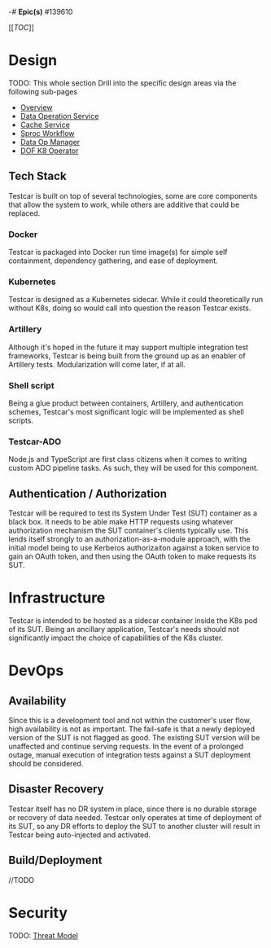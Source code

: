 -# **Epic(s)**
#139610

[[_TOC_]]


# Design
TODO: This whole section
Drill into the specific design areas via the following sub-pages
* [Overview](/Reference-Architecture/Platforms-and-Distributed-Systems/Data-Operation-Framework/Design-|-Concepts)
* [Data Operation Service](/Reference-Architecture/Platforms-and-Distributed-Systems/Data-Operation-Framework/Design-|-Concepts/Data-Operation-Service)
* [Cache Service](/Reference-Architecture/Platforms-and-Distributed-Systems/Data-Operation-Framework/Design-|-Concepts/Cache-Service)
* [Sproc Workflow](/Reference-Architecture/Platforms-and-Distributed-Systems/Data-Operation-Framework/Design-|-Concepts/SPROC-Workflow)
* [Data Op Manager](/Reference-Architecture/Platforms-and-Distributed-Systems/Data-Operation-Framework/Design-|-Concepts/Data-Op-Manager)
* [DOF K8 Operator](/Reference-Architecture/Platforms-and-Distributed-Systems/Data-Operation-Framework/Design-|-Concepts/DOF-K8-Operator)

## Tech Stack
Testcar is built on top of several technologies, some are core components that allow the system to work, while others are additive that could be replaced.

### Docker
Testcar is packaged into Docker run time image(s) for simple self containment, dependency gathering, and ease of deployment.

### Kubernetes
Testcar is designed as a Kubernetes sidecar. While it could theoretically run without K8s, doing so would call into question the reason Testcar exists.

### Artillery
Although it's hoped in the future it may support multiple integration test frameworks, Testcar is being built from the ground up as an enabler of Artillery tests. Modularization will come later, if at all.

### Shell script
Being a glue product between containers, Artillery, and authentication schemes, Testcar's most significant logic will be implemented as shell scripts.

### Testcar-ADO
Node.js and TypeScript are first class citizens when it comes to writing custom ADO pipeline tasks. As such, they will be used for this component.


## Authentication / Authorization
Testcar will be required to test its System Under Test (SUT) container as a black box. It needs to be able make HTTP requests using whatever authorization mechanism the SUT container's clients typically use. This lends itself strongly to an authorization-as-a-module approach, with the initial model being to use Kerberos authorizaiton against a token service to gain an OAuth token, and then using the OAuth token to make requests its SUT.

# Infrastructure
Testcar is intended to be hosted as a sidecar container inside the K8s pod of its SUT. Being an ancillary application, Testcar's needs should not significantly impact the choice of capabilities of the K8s cluster.

# DevOps
## Availability
Since this is a development tool and not within the customer's user flow, high availability is not as important. The fail-safe is that a newly deployed version of the SUT is not flagged as good. The existing SUT version will be unaffected and continue serving requests. In the event of a prolonged outage, manual execution of integration tests against a SUT deployment should be considered.

## Disaster Recovery
Testcar itself has no DR system in place, since there is no durable storage or recovery of data needed. Testcar only operates at time of deployment of its SUT, so any DR efforts to deploy the SUT to another cluster will result in Testcar being auto-injected and activated.

## Build/Deployment
//TODO

# Security
TODO: [Threat Model](/TODO)